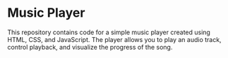 # Music Player

This repository contains code for a simple music player created using HTML, CSS, and JavaScript. The player allows you to play an audio track, control playback, and visualize the progress of the song.
